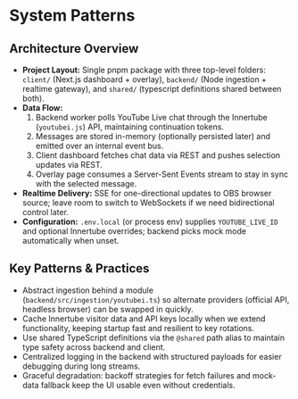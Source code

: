 # System Patterns

## Architecture Overview
- **Project Layout:** Single pnpm package with three top-level folders: `client/` (Next.js dashboard + overlay), `backend/` (Node ingestion + realtime gateway), and `shared/` (typescript definitions shared between both).
- **Data Flow:**
  1. Backend worker polls YouTube Live chat through the Innertube (`youtubei.js`) API, maintaining continuation tokens.
  2. Messages are stored in-memory (optionally persisted later) and emitted over an internal event bus.
  3. Client dashboard fetches chat data via REST and pushes selection updates via REST.
  4. Overlay page consumes a Server-Sent Events stream to stay in sync with the selected message.
- **Realtime Delivery:** SSE for one-directional updates to OBS browser source; leave room to switch to WebSockets if we need bidirectional control later.
- **Configuration:** `.env.local` (or process env) supplies `YOUTUBE_LIVE_ID` and optional Innertube overrides; backend picks mock mode automatically when unset.

## Key Patterns & Practices
- Abstract ingestion behind a module (`backend/src/ingestion/youtubei.ts`) so alternate providers (official API, headless browser) can be swapped in quickly.
- Cache Innertube visitor data and API keys locally when we extend functionality, keeping startup fast and resilient to key rotations.
- Use shared TypeScript definitions via the `@shared` path alias to maintain type safety across backend and client.
- Centralized logging in the backend with structured payloads for easier debugging during long streams.
- Graceful degradation: backoff strategies for fetch failures and mock-data fallback keep the UI usable even without credentials.
